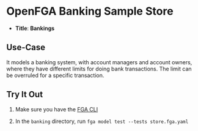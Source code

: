 # OpenFGA Banking Sample Store

* **Title**: **Bankings** 

## Use-Case

It models a banking system, with account managers and account owners, where they have different limits for doing bank transactions. The limit can be overruled for a specific transaction.

## Try It Out

1. Make sure you have the [FGA CLI](https://github.com/openfga/cli/?tab=readme-ov-file#installation)

2. In the `banking` directory, run `fga model test --tests store.fga.yaml`
